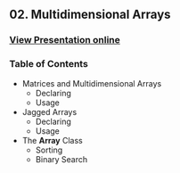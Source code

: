 ## 02. Multidimensional Arrays
### [View Presentation online](https://rawgit.com/TelerikAcademy/CSharp-Part-2/master/Topics/02.%20Multidimensional%20Arrays/slides/index.html)
### Table of Contents
- Matrices and Multidimensional Arrays
  - Declaring
  - Usage 
- Jagged Arrays
  - Declaring
  - Usage
- The **Array** Class
  - Sorting
  - Binary Search
